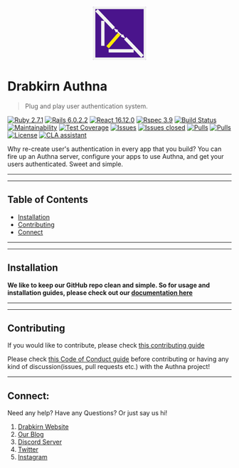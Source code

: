 <div align="center">
  <img src="https://github.com/drabkirn/authna/raw/master/drabkirn-logo-120x120.png"/>
</div>

# Drabkirn Authna

> Plug and play user authentication system.

<!-- Add languages, CI/CD, main frameworks used from shields.io. Example -->
[![Ruby 2.7.1](https://img.shields.io/badge/Ruby-v2.7.1-green.svg)](https://www.ruby-lang.org/en/)
[![Rails 6.0.2.2](https://img.shields.io/badge/Rails-v6.0.2.2-brightgreen.svg)](https://rubyonrails.org/)
[![React 16.12.0](https://img.shields.io/badge/React-v16.12.0-blue.svg)](https://reactjs.org/)
[![Rspec 3.9](https://img.shields.io/badge/RSpec-v3.9-red.svg)](http://rspec.info/)
[![Build Status](https://travis-ci.org/drabkirn/authna.svg?branch=master)](https://travis-ci.org/drabkirn/authna)
[![Maintainability](https://api.codeclimate.com/v1/badges/0359a16fea6ae6b46b83/maintainability)](https://codeclimate.com/github/drabkirn/authna/maintainability)
[![Test Coverage](https://api.codeclimate.com/v1/badges/0359a16fea6ae6b46b83/test_coverage)](https://codeclimate.com/github/drabkirn/authna/test_coverage)
[![Issues](https://img.shields.io/github/issues/drabkirn/authna.svg)](https://github.com/drabkirn/authna/issues)
[![Issues closed](https://img.shields.io/github/issues-closed/drabkirn/authna.svg)](https://github.com/drabkirn/authna/issues)
[![Pulls](https://img.shields.io/github/issues-pr/drabkirn/authna.svg)](https://github.com/drabkirn/authna/pulls)
[![Pulls](https://img.shields.io/github/issues-pr-closed/drabkirn/authna.svg)](https://github.com/drabkirn/authna/pulls)
[![License](https://img.shields.io/github/license/drabkirn/authna.svg)](https://choosealicense.com/licenses/agpl-3.0/)
[![CLA assistant](https://cla-assistant.io/readme/badge/drabkirn/authna)](https://cla-assistant.io/drabkirn/authna) 

Why re-create user's authentication in every app that you build? You can fire up an Authna server, configure your apps to use Authna, and get your users authenticated. Sweet and simple.

<!-- TODO: Demo or website here -->
<!-- **[Visit Website here](https://go.brinkirn.xyz/go)** -->

-----
-----

## Table of Contents
- [Installation](#installation)
- [Contributing](#contributing)
- [Connect](#connect)

-----
-----


## Installation
**We like to keep our GitHub repo clean and simple. So for usage and installation guides, please check out our [documentation here](https://go.cdadityang.xyz/AdocsU)**

-----
-----

## Contributing
<!-- TODO: Change your repo's links for respective guides -->
If you would like to contribute, please check [this contributing guide](https://github.com/drabkirn/authna/blob/master/CONTRIBUTING.md)

Please check [this Code of Conduct guide](https://github.com/drabkirn/authna/blob/master/CODE_OF_CONDUCT.md) before contributing or having any kind of discussion(issues, pull requests etc.) with the Authna project!

-----

## Connect:
Need any help? Have any Questions? Or just say us hi!

1. [Drabkirn Website](https://go.cdadityang.xyz/drab)
2. [Our Blog](https://go.cdadityang.xyz/blog)
3. [Discord Server](https://go.cdadityang.xyz/discord)
4. [Twitter](https://go.cdadityang.xyz/DtwtK)
5. [Instagram](https://go.cdadityang.xyz/DinsK)